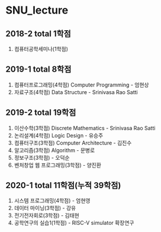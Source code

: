 # SNU_lecture
## 2018-2 total 1학점
1. 컴퓨터공학세미나(1학점)

## 2019-1 total 8학점
1. 컴퓨터프로그래밍(4학점) Computer Programming - 엄현상
2. 자료구조(4학점) Data Structure - Srinivasa Rao Satti

## 2019-2 total 19학점
1. 이산수학(3학점) Discrete Mathematics - Srinivasa Rao Satti 
2. 논리설계(4학점) Logic Design - 유승주
3. 컴퓨터구조(3학점) Computer Architecture - 김진수
4. 알고리즘(3학점) Algorithm - 문병로
5. 정보구조(3학점) - 오덕순
6. 벤처창업 웹 프로그래밍(3학점) - 양진환 

## 2020-1 total 11학점(누적 39학점) 
1. 시스템 프로그래밍(4학점) - 엄현영
2. 데이터 마이닝(3학점) - 강유
3. 전기전자회로(3학점) - 김태현
4. 공학연구의 실습1(1학점) - RISC-V simulator 확장연구
